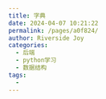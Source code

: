 ```yaml
---
title: 字典
date: 2024-04-07 10:21:22
permalink: /pages/a0f824/
author: Riverside Joy
categories:
  - 后端
  - python学习
  - 数据结构
tags:
  - 
---
```

